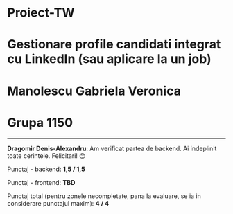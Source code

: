 # Proiect-TW

# Gestionare profile candidati integrat cu LinkedIn (sau aplicare la un job)
# Manolescu Gabriela Veronica
# Grupa 1150

<hr>

**Dragomir Denis-Alexandru**: Am verificat partea de backend. Ai indeplinit toate cerintele. Felicitari! 😊

Punctaj - backend: **1,5 / 1,5**

Punctaj - frontend: **TBD**

Punctaj total (pentru zonele necompletate, pana la evaluare, se ia in considerare punctajul maxim): **4 / 4**
